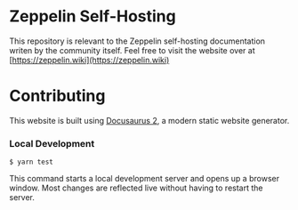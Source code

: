 # Zeppelin Self-Hosting

This repository is relevant to the Zeppelin self-hosting documentation writen by the community itself.
Feel free to visit the website over at [https://zeppelin.wiki](https://zeppelin.wiki)

# Contributing

This website is built using [Docusaurus 2](https://docusaurus.io/), a modern static website generator.

### Local Development

```
$ yarn test
```

This command starts a local development server and opens up a browser window. Most changes are reflected live without having to restart the server.
